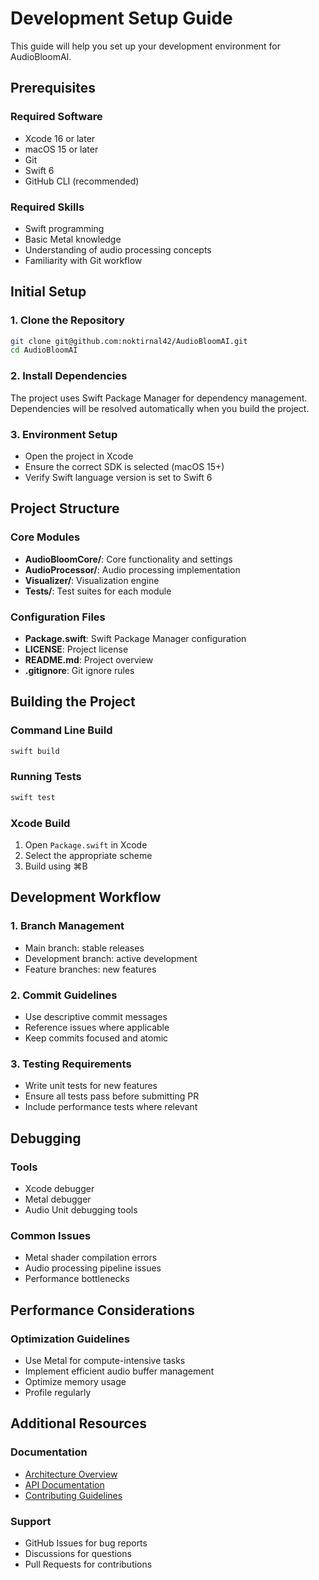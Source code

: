 # Development Setup Guide

This guide will help you set up your development environment for AudioBloomAI.

## Prerequisites

### Required Software
- Xcode 16 or later
- macOS 15 or later
- Git
- Swift 6
- GitHub CLI (recommended)

### Required Skills
- Swift programming
- Basic Metal knowledge
- Understanding of audio processing concepts
- Familiarity with Git workflow

## Initial Setup

### 1. Clone the Repository
```bash
git clone git@github.com:noktirnal42/AudioBloomAI.git
cd AudioBloomAI
```

### 2. Install Dependencies
The project uses Swift Package Manager for dependency management. Dependencies will be resolved automatically when you build the project.

### 3. Environment Setup
- Open the project in Xcode
- Ensure the correct SDK is selected (macOS 15+)
- Verify Swift language version is set to Swift 6

## Project Structure

### Core Modules
- **AudioBloomCore/**: Core functionality and settings
- **AudioProcessor/**: Audio processing implementation
- **Visualizer/**: Visualization engine
- **Tests/**: Test suites for each module

### Configuration Files
- **Package.swift**: Swift Package Manager configuration
- **LICENSE**: Project license
- **README.md**: Project overview
- **.gitignore**: Git ignore rules

## Building the Project

### Command Line Build
```bash
swift build
```

### Running Tests
```bash
swift test
```

### Xcode Build
1. Open `Package.swift` in Xcode
2. Select the appropriate scheme
3. Build using ⌘B

## Development Workflow

### 1. Branch Management
- Main branch: stable releases
- Development branch: active development
- Feature branches: new features

### 2. Commit Guidelines
- Use descriptive commit messages
- Reference issues where applicable
- Keep commits focused and atomic

### 3. Testing Requirements
- Write unit tests for new features
- Ensure all tests pass before submitting PR
- Include performance tests where relevant

## Debugging

### Tools
- Xcode debugger
- Metal debugger
- Audio Unit debugging tools

### Common Issues
- Metal shader compilation errors
- Audio processing pipeline issues
- Performance bottlenecks

## Performance Considerations

### Optimization Guidelines
- Use Metal for compute-intensive tasks
- Implement efficient audio buffer management
- Optimize memory usage
- Profile regularly

## Additional Resources

### Documentation
- [Architecture Overview](Architecture-Overview)
- [API Documentation](API-Documentation)
- [Contributing Guidelines](Contributing-Guidelines)

### Support
- GitHub Issues for bug reports
- Discussions for questions
- Pull Requests for contributions

